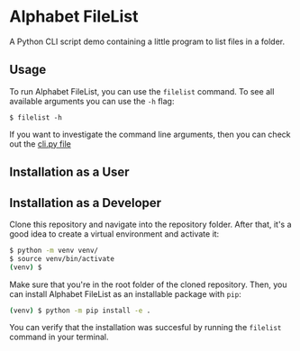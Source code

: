 # Alphabet FileList
A Python CLI script demo containing a little program to list files in a folder.

## Usage

To run Alphabet FileList, you can use the `filelist` command. To see all available arguments you can use the `-h` flag:

```console
$ filelist -h
```

If you want to investigate the command line arguments, then you can check out the [cli.py file](src/alphabet_filelist/cli.py) 

## Installation as a User

## Installation as a Developer

Clone this repository and navigate into the repository folder. After that, it's a good idea to create a virtual environment and activate it:

```bash
$ python -m venv venv/
$ source venv/bin/activate
(venv) $
```

Make sure that you're in the root folder of the cloned repository. Then, you can install Alphabet FileList as an installable package with `pip`:

```bash
(venv) $ python -m pip install -e .
```

You can verify that the installation was succesful by running the `filelist` command in your terminal.
